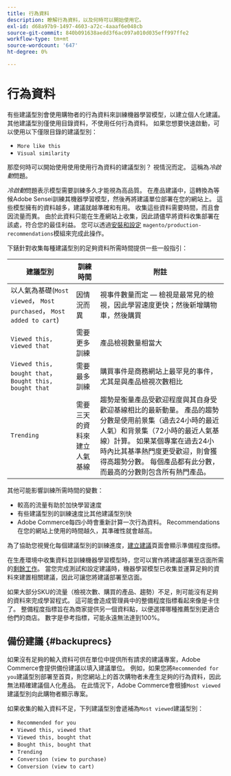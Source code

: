 ```yaml
---
title: 行為資料
description: 瞭解行為資料，以及何時可以開始使用它。
exl-id: d68a97b9-1497-4603-a72c-4aaaf6e048cb
source-git-commit: 840b091638aedd3f6ac097a010d035eff997ffe2
workflow-type: tm+mt
source-wordcount: '647'
ht-degree: 0%

---
```


# 行為資料

有些建議型別會使用購物者的行為資料來訓練機器學習模型，以建立個人化建議。 其他建議型別僅使用目錄資料，不使用任何行為資料。 如果您想要快速啟動，可以使用以下僅限目錄的建議型別：

- `More like this`
- `Visual similarity`

那麼何時可以開始使用使用使用行為資料的建議型別？ 視情況而定。 這稱為&#x200B;_冷啟動_&#x200B;問題。

_冷啟動_&#x200B;問題表示模型需要訓練多久才能視為高品質。 在產品建議中，這轉換為等候Adobe Sensei訓練其機器學習模型，然後再將建議單位部署在您的網站上。 這些模型擁有的資料越多，建議就越準確和有用。 收集這些資料需要時間，而且會因流量而異。 由於此資料只能在生產網站上收集，因此請儘早將資料收集部署在該處，符合您的最佳利益。 您可以透過[安裝和設定](install-configure.md) `magento/production-recommendations`模組來完成此操作。

下錶針對收集每種建議型別的足夠資料所需時間提供一些一般指引：

| 建議型別 | 訓練時間 | 附註 |
|---|---|---|
| 以人氣為基礎(`Most viewed`， `Most purchased`， `Most added to cart`) | 因情況而異 | 視事件數量而定 — 檢視是最常見的檢視，因此學習速度更快；然後新增購物車，然後購買 |
| `Viewed this, viewed that` | 需要更多訓練 | 產品檢視數量相當大 |
| `Viewed this, bought that`，`Bought this, bought that` | 需要最多訓練 | 購買事件是商務網站上最罕見的事件，尤其是與產品檢視次數相比 |
| `Trending` | 需要三天的資料來建立人氣基線 | 趨勢是衡量產品受歡迎程度與其自身受歡迎基線相比的最新動量。 產品的趨勢分數是使用前景集（過去24小時的最近人氣）和背景集（72小時的最近人氣基線）計算。 如果某個專案在過去24小時內比其基準熱門度更受歡迎，則會獲得高趨勢分數。 每個產品都有此分數，而最高的分數則包含所有熱門產品。 |

其他可能影響訓練所需時間的變數：

- 較高的流量有助於加快學習速度
- 有些建議型別的訓練速度比其他建議型別快
- Adobe Commerce每四小時會重新計算一次行為資料。 Recommendations在您的網站上使用的時間越久，其準確性就會越高。

為了協助您視覺化每個建議型別的訓練進度，[建立建議](create.md)頁面會顯示準備程度指標。

在生產環境中收集資料並訓練機器學習模型時，您可以實作將建議部署至店面所需的[剩餘工作](implementation-workflow.md)。 當您完成測試和設定建議時，機器學習模型已收集並運算足夠的資料來建置相關建議，因此可讓您將建議部署至店面。

如果大部分SKU的流量（檢視次數、購買的產品、趨勢）不足，則可能沒有足夠的資料來完成學習程式。 這可能會造成管理員中的整備程度指標看起來像是卡住了。
整備程度指標旨在為商家提供另一個資料點，以便選擇哪種推薦型別更適合他們的商店。 數字是參考指標，可能永遠無法達到100%。

## 備份建議 {#backuprecs}

如果沒有足夠的輸入資料可供在單位中提供所有請求的建議專案，Adobe Commerce會提供備份建議以填入建議單位。 例如，如果您將`Recommended for you`建議型別部署至首頁，則您網站上的首次購物者未產生足夠的行為資料，因此無法精確建議個人化產品。 在此情況下，Adobe Commerce會根據`Most viewed`建議型別向此購物者顯示專案。

如果收集的輸入資料不足，下列建議型別會遞補為`Most viewed`建議型別：

- `Recommended for you`
- `Viewed this, viewed that`
- `Viewed this, bought that`
- `Bought this, bought that`
- `Trending`
- `Conversion (view to purchase)`
- `Conversion (view to cart)`
